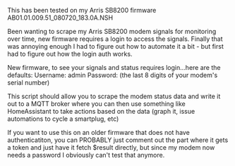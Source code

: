 This has been tested on my Arris SB8200 firmware AB01.01.009.51_080720_183.0A.NSH

Been wanting to scrape my Arris SB8200 modem signals for monitoring over time, new firmware requires a login to access the signals.  Finally that was annoying enough I had to figure out how to automate it a bit - but first had to figure out how the login auth works.

New firmware, to see your signals and status requires login...here are the defaults:
Username: admin
Password: (the last 8 digits of your modem's serial number)

This script should allow you to scrape the modem status data and write it out to a MQTT broker where you can then use something like HomeAssistant to take actions based on the data (graph it, issue automations to cycle a smartplug, etc)

If you want to use this on an older firmware that does not have authenticatiton, you can PROBABLY just comment out the part where it gets a token and just have it fetch $result directly, but since my modem now needs a password I obviously can't test that anymore.
